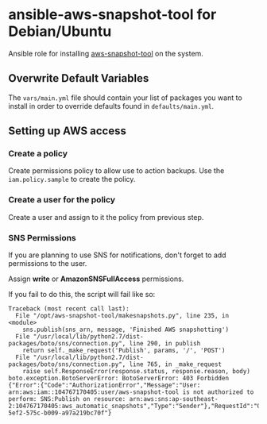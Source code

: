 ansible-aws-snapshot-tool for Debian/Ubuntu
============

Ansible role for installing [aws-snapshot-tool](git@github.com:haikulab/aws-snapshot-tool.git) on the system.

## Overwrite Default Variables

The `vars/main.yml` file should contain your list of packages you want to install in order to override defaults found in `defaults/main.yml`.

## Setting up AWS access

### Create a policy

Create permissions policy to allow use to action backups. Use the `iam.policy.sample` to create the policy.

### Create a user for the policy

Create a user and assign to it the policy from previous step.

### SNS Permissions

If you are planning to use SNS for notifications, don't forget to add permissions to the user.

Assign **write** or **AmazonSNSFullAccess** permissions.

If you fail to do this, the script will fail like so:

```
Traceback (most recent call last):
  File "/opt/aws-snapshot-tool/makesnapshots.py", line 235, in <module>
    sns.publish(sns_arn, message, 'Finished AWS snapshotting')
  File "/usr/local/lib/python2.7/dist-packages/boto/sns/connection.py", line 290, in publish
    return self._make_request('Publish', params, '/', 'POST')
  File "/usr/local/lib/python2.7/dist-packages/boto/sns/connection.py", line 765, in _make_request
    raise self.ResponseError(response.status, response.reason, body)
boto.exception.BotoServerError: BotoServerError: 403 Forbidden
{"Error":{"Code":"AuthorizationError","Message":"User: arn:aws:iam::104767170405:user/aws-snapshot-tool is not authorized to perform: SNS:Publish on resource: arn:aws:sns:ap-southeast-2:104767170405:aws_automatic_snapshots","Type":"Sender"},"RequestId":"0de5fb3b-5ef2-575c-b009-a97a219bc70f"}
```
